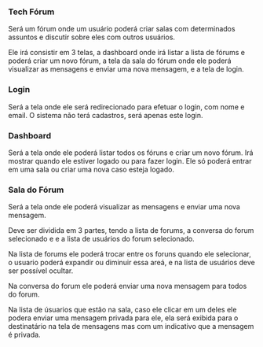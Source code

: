 ### Tech Fórum

Será um fórum onde um usuário poderá criar salas com determinados assuntos e 
discutir sobre eles com outros usuários.

Ele irá consistir em 3 telas, a dashboard onde irá listar a lista de fórums e
poderá criar um novo fórum, a tela da sala do fórum onde ele poderá visualizar
as mensagens e enviar uma nova mensagem, e a tela de login.

### Login
Será a tela onde ele será redirecionado para efetuar o login, com nome e email.
O sistema não terá cadastros, será apenas este login.

### Dashboard
Será a tela onde ele poderá listar todos os fóruns e criar um novo fórum. Irá mostrar
quando ele estiver logado ou para fazer login.
Ele só poderá entrar em uma sala ou criar uma nova caso esteja logado.

### Sala do Fórum
Será a tela onde ele poderá visualizar as mensagens e enviar uma nova mensagem.

Deve ser dividida em 3 partes, tendo a lista de forums, a conversa do forum selecionado e
e a lista de usuários do forum selecionado.

Na lista de forums ele poderá trocar entre os foruns quando ele selecionar, o usuario poderá 
expandir ou diminuir essa areá, e na lista de usuários deve ser possível ocultar.

Na conversa do forum ele poderá enviar uma nova mensagem para todos do forum.

Na lista de úsuarios que estão na sala, caso ele clicar em um deles
ele podera enviar uma mensagem privada para ele, ela será exibida para o destinatário na 
tela de mensagens mas com um indicativo que a mensagem é privada.